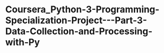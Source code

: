 # Coursera_Python-3-Programming-Specialization-Project---Part-3-Data-Collection-and-Processing-with-Py